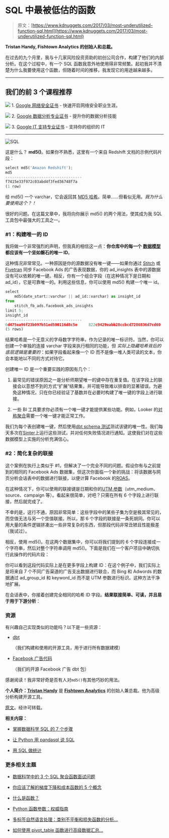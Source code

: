 # SQL 中最被低估的函数

> 原文：[https://www.kdnuggets.com/2017/03/most-underutilized-function-sql.html](https://www.kdnuggets.com/2017/03/most-underutilized-function-sql.html)

**Tristan Handy, Fishtown Analytics 的创始人和总裁。**

在过去的九个月里，我与十几家风险投资资助的初创公司合作，构建了他们的内部分析。在这个过程中，有一个 SQL 函数我意外地使用得非常频繁。起初我并不清楚为什么我要使用这个函数，但随着时间的推移，我发现它的用途越来越多。

* * *

## 我们的前 3 个课程推荐

![](../Images/0244c01ba9267c002ef39d4907e0b8fb.png) 1\. [Google 网络安全证书](https://www.kdnuggets.com/google-cybersecurity) - 快速开启网络安全职业生涯。

![](../Images/e225c49c3c91745821c8c0368bf04711.png) 2\. [Google 数据分析专业证书](https://www.kdnuggets.com/google-data-analytics) - 提升你的数据分析技能

![](../Images/0244c01ba9267c002ef39d4907e0b8fb.png) 3\. [Google IT 支持专业证书](https://www.kdnuggets.com/google-itsupport) - 支持你的组织的 IT

* * *

![SQL](../Images/7b90faf67d8c5a9b93c5838add6004a0.png)

这是什么？ **md5()**。如果你不熟悉，这里有一个来自 Redshift 文档的示例代码片段：

```py
select md5('Amazon Redshift');
md5
----------------------------------
f7415e33f972c03abd4f3fed36748f7a
(1 row)

```

给 md5() 一个 varchar，它会返回其 [MD5 哈希](https://en.wikipedia.org/wiki/MD5)。简单……但看似无用。*我为什么要使用这个？！*

很好的问题。在这篇文章中，我将向你展示 md5() 的两个用法，使其成为我 SQL 工具包中最强大的工具之一。

### #1：构建唯一的 ID

我将做一个非常强烈的声明，但我真的相信这一点：**你仓库中的每一个** [**数据模型**](http://dbt.readthedocs.io/en/docs-0.6.0/guide/building-models/) **都应该有一个坚如磐石的唯一 ID**。

这种情况非常常见。一种原因是你的源数据没有唯一键——如果你通过 [Stitch](http://stitchdata.com/) 或 [Fivetran](http://fivetran.com/) 同步 Facebook Ads 的广告表现数据，你的 ad_insights 表中的源数据没有可以依赖的唯一键。相反，你有一个组合字段（在这种情况下是日期和 ad_id），它是可靠唯一的。利用这些信息，你可以使用 md5() 构建一个唯一 id。

```py
select 
    md5(date_start::varchar || ad_id::varchar) as insight_id
from 
    stitch_fb_ads.facebook_ads_insights
limit 5;
insight_id
----------------------------------
6d475ea96f23b097b51ed500116d8c5e     822c9429eabb28ccbcd7286836d7cd60     8b7fcd2aff879772ccac4f0f8bcb6a45     8a2cfd7eb1a723c49db47232e73ca29c     10338719dfadb3d4c9d44c608063998a
(5 rows)

```

结果哈希是一个无意义的字母数字字符串，作为记录的唯一标识符。当然，你可以创建一个单独的连接 varchar 字段来执行相同的功能，但 *实际上隐藏哈希背后的底层逻辑是重要的*：如果字段看起来像一个 ID 而不是像一堆人类可读的文本，你会本能地以不同的方式对待它。

创建唯一 ID 是一个重要实践的原因有几个：

1.  最常见的错误原因之一是分析师期望唯一的键中存在重复值。在该字段上的联接会以意想不到的方式“扩展”结果集，并可能导致难以排查的显著错误。为避免这种情况，只在你已经验证了基数并在必要时构建了唯一键的字段上进行联接。

1.  一些 BI 工具要求你必须有一个唯一键才能提供某些功能。例如，Looker 的[对称聚合](https://discourse.looker.com/t/symmetric-aggregates/261)需要一个唯一键才能正常工作。

我们为每个表创建唯一键，然后使用[dbt schema 测试](http://dbt.readthedocs.io/en/master/guide/testing/)测试该键的唯一性。我们每天多次在[Sinter](http://sinterdata.com/)上运行这些测试，并对任何失败情况进行通知。这使我们对在这些数据模型上实施的分析充满信心。

### #2：简化复杂的联接

这个案例在执行上类似于 #1，但解决了一个完全不同的问题。假设你有与之前提到的相同的 Facebook Ads 数据集，但这次你面临一个新的挑战：将该数据与网页分析会话表中的数据进行联接，以便计算 Facebook 的[ROAS](http://www.verticalrail.com/kb/calculate-roas/)。

在这种情况下，你可以使用的联接键是日期和你的[UTM 参数](https://en.wikipedia.org/wiki/UTM_parameters)（utm_medium、source、campaign 等）。看起来很简单，对吧？只需在所有 6 个字段上进行联接，然后就完成了。

不幸的是，这行不通，原因非常简单：这些字段中的某些子集为空是极其常见的，而空值无法与另一个空值联接。所以，那 6 个字段的联接是一条死胡同。你可以用大量的条件逻辑拼凑出一些非常复杂的东西，但那段代码非常丑陋且性能极差（我试过）。

相反，使用 md5()。在这两个数据集中，你可以将我们提到的 6 个字段连接成一个字符串，然后对整个字符串调用 md5()。下面是我们在一个客户项目中确切执行此操作的代码片段：

你可以看到这段代码实际上是在更多字段上构建 ID：在这个例子中，我们实际上是将来自 7 个不同广告渠道的广告支出数据进行联合，而 Bing 和 Adwords 的数据通过 ad_group_id 和 keyword_id 而不是 UTM 参数进行标识。这种方法干净地扩展。

在会话表中，你接着创建完全相同的哈希 ID 字段。**结果联接简单、可读，并且易于用于下游分析**：

### 资源

有兴趣自己实现类似的功能吗？以下是一些资源：

+   [dbt](https://github.com/fishtown-analytics/dbt)

    （我们构建和使用的开源工具，用于进行所有数据建模）

+   [Facebook 广告代码](https://github.com/fishtown-analytics/facebook-ads)

    （我们的开源 Facebook 广告 dbt 包）

感谢阅读！我非常好奇是否有人对`md5()`有其他巧妙的用法。

**个人简介：[Tristan Handy](https://twitter.com/jthandy)** 是 [**Fishtown Analytics**](http://fishtownanalytics.com/) 的创始人兼总裁。他为高级分析构建开源工具。

[原文](https://blog.fishtownanalytics.com/the-most-underutilized-function-in-sql-9279b536ed1a#.qb2x0foea)。经许可转载。

**相关内容：**

+   [掌握数据科学 SQL 的 7 个步骤](/2016/06/seven-steps-mastering-sql-data-science.html)

+   [让 Python 用 pandasql 说 SQL](/2017/02/python-speak-sql-pandasql.html)

+   [用 SQL 做统计](/2016/08/doing-statistics-sql.html)

### 更多相关主题

+   [数据科学中的 3 个 SQL 聚合函数面试问题](https://www.kdnuggets.com/2023/01/3-sql-aggregate-function-interview-questions-data-science.html)

+   [你应该了解的梯度下降和成本函数的 5 个概念](https://www.kdnuggets.com/2020/05/5-concepts-gradient-descent-cost-function.html)

+   [什么是函数？](https://www.kdnuggets.com/2022/11/function.html)

+   [Python 函数参数：权威指南](https://www.kdnuggets.com/2023/02/python-function-arguments-definitive-guide.html)

+   [多标签自然语言处理：类别不平衡和损失函数的分析…](https://www.kdnuggets.com/2023/03/multilabel-nlp-analysis-class-imbalance-loss-function-approaches.html)

+   [如何使用 pivot_table 函数进行高级数据汇总…](https://www.kdnuggets.com/how-to-use-the-pivot_table-function-for-advanced-data-summarization-in-pandas)
